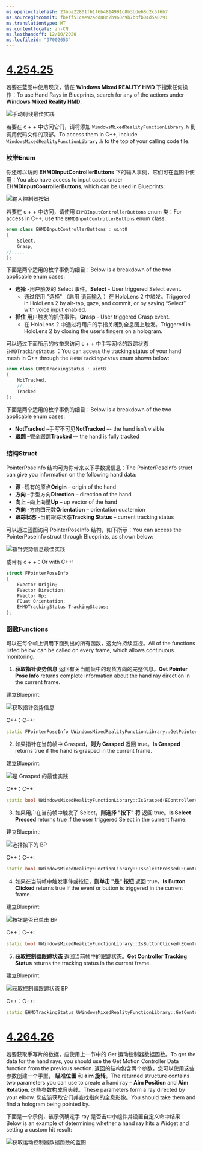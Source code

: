 ```yaml
---
ms.openlocfilehash: 23bba22801f61f6b4814991c8b3bde68d2c5f6b7
ms.sourcegitcommit: fbeff51cae92add88d2b960c9b7bbfb04d5a0291
ms.translationtype: MT
ms.contentlocale: zh-CN
ms.lasthandoff: 12/10/2020
ms.locfileid: "97002653"
---
```

# <a name="425"></a>[<span data-ttu-id="b8343-101">4.25</span><span class="sxs-lookup"><span data-stu-id="b8343-101">4.25</span></span>](#tab/425)

<span data-ttu-id="b8343-102">若要在蓝图中使用现货，请在 **Windows Mixed REALITY HMD** 下搜索任何操作：</span><span class="sxs-lookup"><span data-stu-id="b8343-102">To use Hand Rays in Blueprints, search for any of the actions under **Windows Mixed Reality HMD**:</span></span>

![手动射线最佳实践](../images/unreal/hand-rays-bp.png)

<span data-ttu-id="b8343-104">若要在 c + + 中访问它们，请将添加 `WindowsMixedRealityFunctionLibrary.h` 到调用代码文件的顶部。</span><span class="sxs-lookup"><span data-stu-id="b8343-104">To access them in C++, include `WindowsMixedRealityFunctionLibrary.h` to the top of your calling code file.</span></span>

### <a name="enum"></a><span data-ttu-id="b8343-105">枚举</span><span class="sxs-lookup"><span data-stu-id="b8343-105">Enum</span></span>

<span data-ttu-id="b8343-106">你还可以访问 **EHMDInputControllerButtons** 下的输入事例，它们可在蓝图中使用：</span><span class="sxs-lookup"><span data-stu-id="b8343-106">You also have access to input cases under **EHMDInputControllerButtons**, which can be used in Blueprints:</span></span>

![输入控制器按钮](../images/unreal/input-controller-buttons.png)

<span data-ttu-id="b8343-108">若要在 c + + 中访问，请使用 `EHMDInputControllerButtons` enum 类：</span><span class="sxs-lookup"><span data-stu-id="b8343-108">For access in C++, use the `EHMDInputControllerButtons` enum class:</span></span>
```cpp
enum class EHMDInputControllerButtons : uint8
{
    Select,
    Grasp,
//......
};
```

<span data-ttu-id="b8343-109">下面是两个适用的枚举事例的细目：</span><span class="sxs-lookup"><span data-stu-id="b8343-109">Below is a breakdown of the two applicable enum cases:</span></span>

* <span data-ttu-id="b8343-110">**选择** -用户触发的 Select 事件。</span><span class="sxs-lookup"><span data-stu-id="b8343-110">**Select** - User triggered Select event.</span></span>
    * <span data-ttu-id="b8343-111">通过使用 "选择" （启用 [语音输入](../unreal-voice-input.md) ）在 HoloLens 2 中触发。</span><span class="sxs-lookup"><span data-stu-id="b8343-111">Triggered in HoloLens 2 by air-tap, gaze, and commit, or by saying “Select” with [voice input](../unreal-voice-input.md) enabled.</span></span>
* <span data-ttu-id="b8343-112">**抓住** 用户触发的抓住事件。</span><span class="sxs-lookup"><span data-stu-id="b8343-112">**Grasp** - User triggered Grasp event.</span></span>
    * <span data-ttu-id="b8343-113">在 HoloLens 2 中通过将用户的手指关闭到全息图上触发。</span><span class="sxs-lookup"><span data-stu-id="b8343-113">Triggered in HoloLens 2 by closing the user’s fingers on a hologram.</span></span>

<span data-ttu-id="b8343-114">可以通过下面所示的枚举来访问 c + + 中手写网格的跟踪状态 `EHMDTrackingStatus` ：</span><span class="sxs-lookup"><span data-stu-id="b8343-114">You can access the tracking status of your hand mesh in C++ through the `EHMDTrackingStatus` enum shown below:</span></span>

```cpp
enum class EHMDTrackingStatus : uint8
{
    NotTracked,
    //......
    Tracked
};
```

<span data-ttu-id="b8343-115">下面是两个适用的枚举事例的细目：</span><span class="sxs-lookup"><span data-stu-id="b8343-115">Below is a breakdown of the two applicable enum cases:</span></span>

* <span data-ttu-id="b8343-116">**NotTracked** –手写不可见</span><span class="sxs-lookup"><span data-stu-id="b8343-116">**NotTracked** –- the hand isn’t visible</span></span>
* <span data-ttu-id="b8343-117">**跟踪** –完全跟踪</span><span class="sxs-lookup"><span data-stu-id="b8343-117">**Tracked** –- the hand is fully tracked</span></span>

### <a name="struct"></a><span data-ttu-id="b8343-118">结构</span><span class="sxs-lookup"><span data-stu-id="b8343-118">Struct</span></span>

<span data-ttu-id="b8343-119">PointerPoseInfo 结构可为你带来以下手数据信息：</span><span class="sxs-lookup"><span data-stu-id="b8343-119">The PointerPoseInfo struct can give you information on the following hand data:</span></span>

* <span data-ttu-id="b8343-120">**源** –现有的原点</span><span class="sxs-lookup"><span data-stu-id="b8343-120">**Origin** – origin of the hand</span></span>
* <span data-ttu-id="b8343-121">**方向** –手型方向</span><span class="sxs-lookup"><span data-stu-id="b8343-121">**Direction** – direction of the hand</span></span>
* <span data-ttu-id="b8343-122">**向上** –向上向量</span><span class="sxs-lookup"><span data-stu-id="b8343-122">**Up** – up vector of the hand</span></span>
* <span data-ttu-id="b8343-123">**方向** -方向四元数</span><span class="sxs-lookup"><span data-stu-id="b8343-123">**Orientation** – orientation quaternion</span></span>
* <span data-ttu-id="b8343-124">**跟踪状态** -当前跟踪状态</span><span class="sxs-lookup"><span data-stu-id="b8343-124">**Tracking Status** – current tracking status</span></span>

<span data-ttu-id="b8343-125">可以通过蓝图访问 PointerPoseInfo 结构，如下所示：</span><span class="sxs-lookup"><span data-stu-id="b8343-125">You can access the PointerPoseInfo struct through Blueprints, as shown below:</span></span>

![指针姿势信息最佳实践](../images/unreal/pointer-pose-info-bp.png)

<span data-ttu-id="b8343-127">或带有 c + +：</span><span class="sxs-lookup"><span data-stu-id="b8343-127">Or with C++:</span></span>

```cpp
struct FPointerPoseInfo
{
    FVector Origin;
    FVector Direction;
    FVector Up;
    FQuat Orientation;
    EHMDTrackingStatus TrackingStatus;
};
```

### <a name="functions"></a><span data-ttu-id="b8343-128">函数</span><span class="sxs-lookup"><span data-stu-id="b8343-128">Functions</span></span>

<span data-ttu-id="b8343-129">可以在每个帧上调用下面列出的所有函数，这允许持续监视。</span><span class="sxs-lookup"><span data-stu-id="b8343-129">All of the functions listed below can be called on every frame, which allows continuous monitoring.</span></span>

1. <span data-ttu-id="b8343-130">**获取指针姿势信息** 返回有关当前帧中的现货方向的完整信息。</span><span class="sxs-lookup"><span data-stu-id="b8343-130">**Get Pointer Pose Info** returns complete information about the hand ray direction in the current frame.</span></span>

<span data-ttu-id="b8343-131">建立</span><span class="sxs-lookup"><span data-stu-id="b8343-131">Blueprint:</span></span>

![获取指针姿势信息](../images/unreal/get-pointer-pose-info.png)

<span data-ttu-id="b8343-133">C++：</span><span class="sxs-lookup"><span data-stu-id="b8343-133">C++:</span></span>
```cpp
static FPointerPoseInfo UWindowsMixedRealityFunctionLibrary::GetPointerPoseInfo(EControllerHand hand);
```

2. <span data-ttu-id="b8343-134">如果指针在当前帧中 Grasped，**则为 Grasped** 返回 true。</span><span class="sxs-lookup"><span data-stu-id="b8343-134">**Is Grasped** returns true if the hand is grasped in the current frame.</span></span>

<span data-ttu-id="b8343-135">建立</span><span class="sxs-lookup"><span data-stu-id="b8343-135">Blueprint:</span></span>

![是 Grasped 的最佳实践](../images/unreal/is-grasped-bp.png)

<span data-ttu-id="b8343-137">C++：</span><span class="sxs-lookup"><span data-stu-id="b8343-137">C++:</span></span>
```cpp
static bool UWindowsMixedRealityFunctionLibrary::IsGrasped(EControllerHand hand);
```

3. <span data-ttu-id="b8343-138">如果用户在当前帧中触发了 Select，**则选择 "按下" 将** 返回 true。</span><span class="sxs-lookup"><span data-stu-id="b8343-138">**Is Select Pressed** returns true if the user triggered Select in the current frame.</span></span>

<span data-ttu-id="b8343-139">建立</span><span class="sxs-lookup"><span data-stu-id="b8343-139">Blueprint:</span></span>

![选择按下的 BP](../images/unreal/is-select-pressed-bp.png)

<span data-ttu-id="b8343-141">C++：</span><span class="sxs-lookup"><span data-stu-id="b8343-141">C++:</span></span>
```cpp
static bool UWindowsMixedRealityFunctionLibrary::IsSelectPressed(EControllerHand hand);
```

4. <span data-ttu-id="b8343-142">如果在当前帧中触发事件或按钮，**则单击 "是" 按钮** 返回 true。</span><span class="sxs-lookup"><span data-stu-id="b8343-142">**Is Button Clicked** returns true if the event or button is triggered in the current frame.</span></span>

<span data-ttu-id="b8343-143">建立</span><span class="sxs-lookup"><span data-stu-id="b8343-143">Blueprint:</span></span>

![按钮是否已单击 BP](../images/unreal/is-button-clicked-bp.png)

<span data-ttu-id="b8343-145">C++：</span><span class="sxs-lookup"><span data-stu-id="b8343-145">C++:</span></span>
```cpp
static bool UWindowsMixedRealityFunctionLibrary::IsButtonClicked(EControllerHand hand, EHMDInputControllerButtons button);
```

5. <span data-ttu-id="b8343-146">**获取控制器跟踪状态** 返回当前帧中的跟踪状态。</span><span class="sxs-lookup"><span data-stu-id="b8343-146">**Get Controller Tracking Status** returns the tracking status in the current frame.</span></span>

<span data-ttu-id="b8343-147">建立</span><span class="sxs-lookup"><span data-stu-id="b8343-147">Blueprint:</span></span>

![获取控制器跟踪状态 BP](../images/unreal/get-controller-tracking-status-bp.png)

<span data-ttu-id="b8343-149">C++：</span><span class="sxs-lookup"><span data-stu-id="b8343-149">C++:</span></span>
```cpp
static EHMDTrackingStatus UWindowsMixedRealityFunctionLibrary::GetControllerTrackingStatus(EControllerHand hand);
```
# <a name="426"></a>[<span data-ttu-id="b8343-150">4.26</span><span class="sxs-lookup"><span data-stu-id="b8343-150">4.26</span></span>](#tab/426)

<span data-ttu-id="b8343-151">若要获取手写片的数据，应使用上一节中的 Get 运动控制器数据函数。</span><span class="sxs-lookup"><span data-stu-id="b8343-151">To get the data for the hand rays, you should use the Get Motion Controller Data function from the previous section.</span></span> <span data-ttu-id="b8343-152">返回的结构包含两个参数，您可以使用这些参数创建一个手型， **瞄准位置** 和 **aim 旋转**。</span><span class="sxs-lookup"><span data-stu-id="b8343-152">The returned structure contains two parameters you can use to create a hand ray – **Aim Position** and **Aim Rotation**.</span></span> <span data-ttu-id="b8343-153">这些参数构成弯头线。</span><span class="sxs-lookup"><span data-stu-id="b8343-153">These parameters form a ray directed by your elbow.</span></span> <span data-ttu-id="b8343-154">您应该获取它们并查找指向的全息影像。</span><span class="sxs-lookup"><span data-stu-id="b8343-154">You should take them and find a hologram being pointed by.</span></span>

<span data-ttu-id="b8343-155">下面是一个示例，该示例确定手 ray 是否击中小组件并设置自定义命中结果：</span><span class="sxs-lookup"><span data-stu-id="b8343-155">Below is an example of determining whether a hand ray hits a Widget and setting a custom hit result:</span></span>

![获取运动控制器数据函数的蓝图](../images/unreal-hand-tracking-img-04.png) 